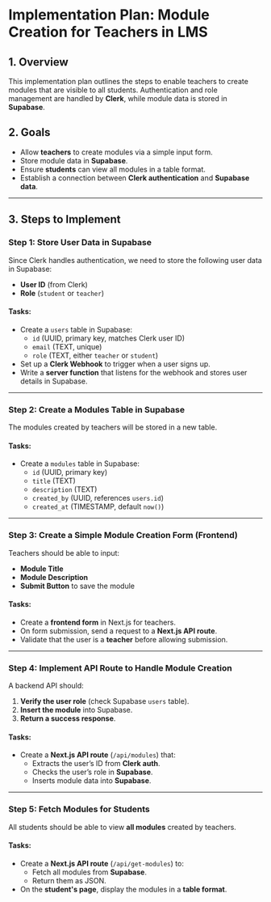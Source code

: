 # **Implementation Plan: Module Creation for Teachers in LMS**

## **1. Overview**
This implementation plan outlines the steps to enable teachers to create modules that are visible to all students. Authentication and role management are handled by **Clerk**, while module data is stored in **Supabase**.

## **2. Goals**
- Allow **teachers** to create modules via a simple input form.
- Store module data in **Supabase**.
- Ensure **students** can view all modules in a table format.
- Establish a connection between **Clerk authentication** and **Supabase data**.

---

## **3. Steps to Implement**

### **Step 1: Store User Data in Supabase**
Since Clerk handles authentication, we need to store the following user data in Supabase:
- **User ID** (from Clerk)
- **Role** (`student` or `teacher`)

#### **Tasks:**
- Create a `users` table in Supabase:
  - `id` (UUID, primary key, matches Clerk user ID)
  - `email` (TEXT, unique)
  - `role` (TEXT, either `teacher` or `student`)
- Set up a **Clerk Webhook** to trigger when a user signs up.
- Write a **server function** that listens for the webhook and stores user details in Supabase.

---

### **Step 2: Create a Modules Table in Supabase**
The modules created by teachers will be stored in a new table.

#### **Tasks:**
- Create a `modules` table in Supabase:
  - `id` (UUID, primary key)
  - `title` (TEXT)
  - `description` (TEXT)
  - `created_by` (UUID, references `users.id`)
  - `created_at` (TIMESTAMP, default `now()`)

---

### **Step 3: Create a Simple Module Creation Form (Frontend)**
Teachers should be able to input:
- **Module Title**
- **Module Description**
- **Submit Button** to save the module

#### **Tasks:**
- Create a **frontend form** in Next.js for teachers.
- On form submission, send a request to a **Next.js API route**.
- Validate that the user is a **teacher** before allowing submission.

---

### **Step 4: Implement API Route to Handle Module Creation**
A backend API should:
1. **Verify the user role** (check Supabase `users` table).
2. **Insert the module** into Supabase.
3. **Return a success response**.

#### **Tasks:**
- Create a **Next.js API route** (`/api/modules`) that:
  - Extracts the user’s ID from **Clerk auth**.
  - Checks the user’s role in **Supabase**.
  - Inserts module data into **Supabase**.

---

### **Step 5: Fetch Modules for Students**
All students should be able to view **all modules** created by teachers.

#### **Tasks:**
- Create a **Next.js API route** (`/api/get-modules`) to:
  - Fetch all modules from **Supabase**.
  - Return them as JSON.
- On the **student's page**, display the modules in a **table format**.
